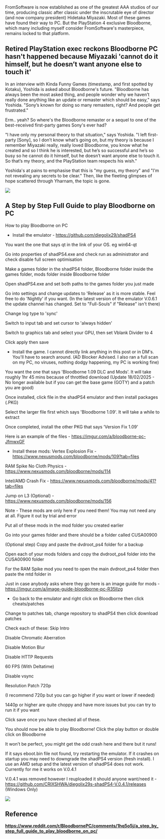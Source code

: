 <div class="top-wrapper">
<div>

FromSoftware is now established as one of the greatest AAA studios of our time, producing classic after classic under the inscrutable eye of director (and now company president) Hidetaka Miyazaki. Most of these games have found their way to PC. But the PlayStation 4 exclusive Bloodborne, which many including myself consider FromSoftware's masterpiece, remains locked to that platform.

## Retired PlayStation exec reckons Bloodborne PC hasn't happened because Miyazaki 'cannot do it himself, but he doesn’t want anyone else to touch it'

In an interview with Kinda Funny Games (timestamp, and first spotted by Kotaku), Yoshida is asked about Bloodborne's future. "Bloodborne has always been the most asked thing, and people wonder why we haven’t really done anything like an update or remaster which should be easy," says Yoshida. "Sony’s known for doing so many remasters, right? And people get frustrated."

Erm.. yeah? So where's the Bloodborne remaster or a sequel to one of the best-received first-party games Sony's ever had?

"I have only my personal theory to that situation," says Yoshida. "I left first-party [Sony], so I don’t know what’s going on, but my theory is because I remember Miyazaki really, really loved Bloodborne, you know what he created and so I think he is interested, but he’s so successful and he’s so busy so he cannot do it himself, but he doesn’t want anyone else to touch it. So that’s my theory, and the PlayStation team respects his wish."

Yoshida's at pains to emphasise that this is "my guess, my theory" and "I'm not revealing any secrets to be clear." Then, like the fleeting glimpses of hope scattered through Yharnam, the topic is gone.

</div>

<img src="https://encrypted-tbn0.gstatic.com/images?q=tbn:ANd9GcQeIkar2C9mhqqqIByb_Qul_lkwSjPz1qUEGknWO9yJQhbQX6_J4-vlEsHOtjfWyLNVmkA&usqp=CAU" />

</div>

## A Step by Step Full Guide to play Bloodborne on PC

How to play Bloodborne on PC

- Install the emulator - https://github.com/diegolix29/shadPS4

You want the one that says qt in the link of your OS. eg win64-qt

Go into properties of shadPS4.exe and check run as administrator and check disable full screen optimisation

Make a games folder in the shadPS4 folder, Bloodborne folder inside the games folder, mods folder inside Bloodborne folder

Open shadPS4.exe and set both paths to the games folder you just made

Go into settings and change updates to 'Release' as it is more stable. Feel free to do 'Nightly' if you want. (In the latest version of the emulator V.0.6.1 the update channel has changed. Set to "Full-Souls" if "Release" isn't there)

Change log type to 'sync'

Switch to input tab and set cursor to 'always hidden'

Switch to graphics tab and select your GPU, then set Vblank Divider to 4

Click apply then save

- Install the game. I cannot directly link anything in this post or in DM's. You'll have to search around. (AD Blocker Advised. I also ran a full scan on my PC, no viruses, nothing dodgy happening, my PC is working fine)

You want the one that says 'Bloodborne 1.09 DLC and Mods'. It will take roughly 1hr 45 mins because of throttled download (Update 18/02/2025 - No longer available but if you can get the base game (GOTY) and a patch you are good)

Once installed, click file in the shadPS4 emulator and then install packages (.PKG)

Select the larger file first which says 'Bloodborne 1.09'. It will take a while to extract

Once completed, install the other PKG that says ‘Version Fix 1.09'

Here is an example of the files - https://imgur.com/a/bloodborne-pc-JfmwxGF

- Install these mods: Vertex Explosion Fix - https://www.nexusmods.com/bloodborne/mods/109?tab=files

RAM Spike No Cloth Physics - https://www.nexusmods.com/bloodborne/mods/114

Intel/AMD Crash Fix - https://www.nexusmods.com/bloodborne/mods/41?tab=files

Jump on L3 (Optional) - https://www.nexusmods.com/bloodborne/mods/156

Note - These mods are only here if you need them! You may not need any at all. Figure it out by trial and error

Put all of these mods in the mod folder you created earlier

Go into your games folder and there should be a folder called CUSA00900

(Optional step) Copy and paste the dvdroot_ps4 folder for a backup

Open each of your mods folders and copy the dvdroot_ps4 folder into the CUSA00900 folder

For the RAM Spike mod you need to open the main dvdroot_ps4 folder then paste the mtd folder in

Just in case anybody asks where they go here is an image guide for mods - https://imgur.com/a/image-guide-bloodborne-pc-R35IIzg

- Go back to the emulator and right click on Bloodborne then click cheats/patches

Change to patches tab, change repository to shadPS4 then click download patches

Check each of these: Skip Intro

Disable Chromatic Aberration

Disable Motion Blur

Disable HTTP Requests

60 FPS (With Deltatime)

Disable vsync

Resolution Patch 720p

(I recommend 720p but you can go higher if you want or lower if needed)

1440p or higher are quite choppy and have more issues but you can try to run it if you want

Click save once you have checked all of these.

You should now be able to play Bloodborne! Click the play button or double click on Bloodborne

It won’t be perfect, you might get the odd crash here and there but it runs!

If it says eboot.bin file not found, try restarting the emulator. If it crashes on startup you may need to downgrade the shadPS4 version (fresh install). I use an AMD setup and the latest version of shadPS4 does not work. Currently for me it works on V.0.4.1

V.0.4.1 was removed however I reuploaded it should anyone want/need it - https://github.com/CRIXSHWA/diegolix29s-shadPS4-V.0.4.1/releases (Windows Only)

<div class="image-wrapper-page">
<img src="https://encrypted-tbn0.gstatic.com/images?q=tbn:ANd9GcQTbjju6T7Ps5sXLrxXjPSMgPPaBMorIimeKj2bDJbYH_r75zdv9vVeMytvZl9zx3qmY4U&usqp=CAU" />
</div>

## Reference

**https://www.reddit.com/r/BloodbornePC/comments/1hq5o5j/a_step_by_step_full_guide_to_play_bloodborne_on_pc/**
